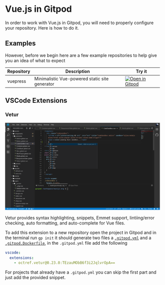 # Vue.js in Gitpod

In order to work with Vue.js in Gitpod, you will need to properly configure your repository. Here is how to do it.

## Examples

However, before we begin here are a few example repositories to help give you an idea of what to expect

<div class="table-container">

| Repository | Description | Try it |
|------------|-------------|--------|
|vuepress|Minimalistic Vue-powered static site generator| [![Open in Gitpod](https://gitpod.io/button/open-in-gitpod.svg)](https://gitpod.io/#https://github.com/vuejs/vuepress)|

</div>

## VSCode Extensions 

### Vetur

![Vetur extension](images/Vetur.png)

Vetur provides syntax highlighting, snippets, Emmet support, lintiing/error checking, auto formatting, and auto-complete for Vue files.

To add this extension to a new repository open the project in Gitpod and in the terminal run `gp init`
it should generate two files a [`.gitpod.yml`](https://www.gitpod.io/docs/config-gitpod-file/) and a [`.gitpod.Dockerfile`](https://www.gitpod.io/docs/config-docker/), in the `.gitpod.yml` file add the following

```yaml
vscode:
  extensions:
    - octref.vetur@0.23.0:TEzauMObB6f3i2JqlvrOpA==
```

For projects that already have a `.gitpod.yml` you can skip the first part and just add the provided snippet.
